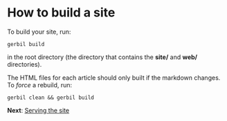 # How to build a site

To build your site, run:

```shell
gerbil build
```

in the root directory (the directory that contains the **site/** and **web/**
directories).

The HTML files for each article should only built if the markdown changes. To
*force* a rebuild, run:

```shell
gerbil clean && gerbil build
```

**Next**: [Serving the site](/c/tutorials/so8t3bl8/how-to-serve-the-site)

